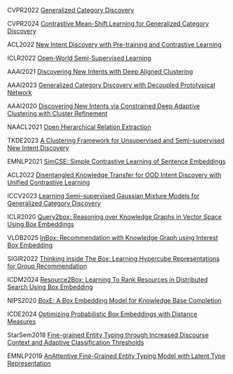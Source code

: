 CVPR2022 [Generalized Category Discovery](https://github.com/sgvaze/generalized-category-discovery)

CVPR2024 [Contrastive Mean-Shift Learning for Generalized Category Discovery](https://github.com/sua-choi/CMS)

ACL2022 [New Intent Discovery with Pre-training and Contrastive Learning](https://github.com/fanolabs/NID_ACLARR2022)

ICLR2022 [Open-World Semi-Supervised Learning](https://github.com/snap-stanford/orca)

AAAI2021 [Discovering New Intents with Deep Aligned Clustering](https://github.com/thuiar/DeepAligned-Clustering)

AAAI2023 [Generalized Category Discovery with Decoupled Prototypical Network](https://github.com/Lackel/DPN)

AAAI2020 [Discovering New Intents via Constrained Deep Adaptive Clustering with Cluster Refinement](https://github.com/thuiar/CDAC-plus)

NAACL2021 [Open Hierarchical Relation Extraction](https://github.com/thunlp/OHRE)

TKDE2023 [A Clustering Framework for Unsupervised and Semi-supervised New Intent Discovery](https://github.com/thuiar/TEXTOIR)

EMNLP2021 [SimCSE: Simple Contrastive Learning of Sentence Embeddings](https://github.com/princeton-nlp/SimCSE)

ACL2022 [Disentangled Knowledge Transfer for OOD Intent Discovery with Unified Contrastive Learning](https://github.com/myt517/DKT/blob/main)

ICCV2023  [Learning Semi-supervised Gaussian Mixture Models for Generalized Category Discovery](https://github.com/DTennant/GPC)

ICLR2020 [Query2box: Reasoning over Knowledge Graphs in Vector Space Using Box Embeddings](https://github.com/hyren/query2box)

VLDB2025 [InBox: Recommendation with Knowledge Graph using Interest Box Embedding](https://github.com/zjukg/InBox)

SIGIR2022 [Thinking inside The Box: Learning Hypercube Representations for Group Recommendation](https://github.com/jinglong0407/CubeRec)

ICDM2024 [Resource2Box: Learning To Rank Resources in Distributed Search Using Box Embedding](https://github.com/uergash1/Resource2Box)

NIPS2020 [BoxE: A Box Embedding Model for Knowledge Base Completion](https://github.com/ralphabb/BoxE)

ICDE2024 [Optimizing Probabilistic Box Embeddings with Distance Measures](https://github.com/LonMeLon/boxplus)

StarSem2018 [Fine-grained Entity Typing through Increased Discourse Context and Adaptive Classification Thresholds](https://github.com/sheng-z/figet)

EMNLP2019 [AnAttentive Fine-Grained Entity Typing Model with Latent Type Representation](https://github.com/limteng-rpi/fet)
